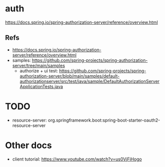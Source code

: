 # auth
https://docs.spring.io/spring-authorization-server/reference/overview.html

## Refs
- https://docs.spring.io/spring-authorization-server/reference/overview.html
- samples: https://github.com/spring-projects/spring-authorization-server/tree/main/samples
  - authorize + ui test: https://github.com/spring-projects/spring-authorization-server/blob/main/samples/default-authorizationserver/src/test/java/sample/DefaultAuthorizationServerApplicationTests.java

# TODO
- resource-server: org.springframework.boot:spring-boot-starter-oauth2-resource-server

# Other docs
- client tutorial: https://www.youtube.com/watch?v=us0VjFiHogo
